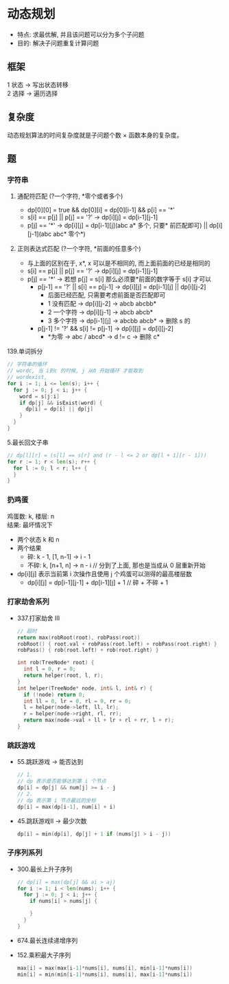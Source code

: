 # 动态规划

- 特点: 求最优解, 并且该问题可以分为多个子问题
- 目的: 解决子问题重复计算问题

## 框架

1 状态 -> 写出状态转移  
2 选择 -> 遍历选择

## 复杂度

动态规划算法的时间复杂度就是子问题个数 × 函数本身的复杂度。

## 题

### 字符串

1. 通配符匹配 (?一个字符, *零个或者多个)
    - dp[0][0] = true && dp[0][i] = dp[0][i-1] && p[i] == '*'
    - s[i] == p[j] || p[j] == '?' -> dp[i][j] = dp[i-1][j-1]
    - p[j] == '*' -> dp[i][j] = dp[i-1][j](abc a\* 多个, 只要\* 前匹配即可) || dp[i][j-1](abc abc\* 零个\*)

2. 正则表达式匹配 (?一个字符, *前面的任意多个) 
    - 与上面的区别在于, x*, x 可以是不相同的, 而上面前面的已经是相同的
    - s[i] == p[j] || p[j] == '?' -> dp[i][j] = dp[i-1][j-1]
    - p[j] == '*' -> 若想 p[j] = s[i] 那么必须要\*前面的数字等于 s[i] 才可以
      - p[j-1] == '?' || s[i] == p[j-1] -> dp[i][j] = dp[i-1][j] || dp[i][j-2]
        - 后面已经匹配, 只需要考虑前面是否匹配即可
        - 1 没有匹配 -> dp[i][j-2] -> abcb abcbb*
        - 2 一个字符 -> dp[i][j-1] -> abcb abcb*
        - 3 多个字符 -> dp[i-1][j] -> abcbb abcb* -> 删除 s 的
      - p[j-1] != '?' && s[i] != p[j-1] -> dp[i][j] = dp[i][j-2] 
        - \*为零 -> abc / abcd\* -> d != c -> 删除 c\*

139.单词拆分

```go
// 字符串的循环
// wordc, 当 i到c 的时候, j 从0 开始循环 才能取到
// wordexist, 
for i := 1; i <= len(s); i++ {
  for j := 0; j < i; j++ {
    word = s[j:i]
    if dp[j] && isExist(word) {
      dp[i] = dp[i] || dp[j]
    }
  }
}
```

5.最长回文子串

```go
// dp[l][r] = (s[l] == s[r] and (r - l <= 2 or dp[l + 1][r - 1]))
for r := 1; r < len(s); r++ {
  for l := 0; l < r; l++ {
  }
}
```

### 扔鸡蛋

鸡蛋数: k, 楼层: n  
结果: 最坏情况下

- 两个状态 k 和 n
- 两个结果
  - 碎: k - 1, [1, n-1] -> i - 1
  - 不碎: k, [n+1, n] -> n - i // 分到了上面, 那也是当成从 0 层重新开始
- dp[i][j] 表示当前第 i 次操作且使用 j 个鸡蛋可以测得的最高楼层数
  - dp[i][j] = dp[i-1][j-1] + dp[i-1][j] + 1 // 碎 + 不碎 + 1

### 打家劫舍系列

- 337.打家劫舍 III

    ```go
    // 超时
    return max(robRoot(root), robPass(root))
    robRoot() { root.val + robPass(root.left) + robPass(root.right) }
    robPass() { rob(root.left) + rob(root.right) }
    ```

    ```c++
    int rob(TreeNode* root) {
      int l = 0, r = 0;
      return helper(root, l, r);
    }
    int helper(TreeNode* node, int& l, int& r) {
      if (!node) return 0;
      int ll = 0, lr = 0, rl = 0, rr = 0;
      l = helper(node->left, ll, lr);
      r = helper(node->right, rl, rr);
      return max(node->val + ll + lr + rl + rr, l + r);
    }
    ```

### 跳跃游戏

- 55.跳跃游戏 -> 能否达到

    ```go
    // 1.
    // dp 表示是否能够达到第 i 个节点
    dp[i] = dp[j] && num[j] >= i - j
    // 2.
    // dp 表示第 i 节点最远的坐标
    dp[i] = max(dp[i-1], num[i] + i)
    ```

- 45.跳跃游戏II -> 最少次数

    ```go
    dp[i] = min(dp[i], dp[j] + 1 if (nums[j] > i - j))
    ```

### 子序列系列

- 300.最长上升子序列

    ```go
    // dp[i] = max(dp[j] && ai > aj)  
    for i := 1; i < len(nums); i++ {
      for j := 0; j < i; j++ {
        if nums[i] > nums[j] {

        }
      }
    }
    ```

- 674.最长连续递增序列
- 152.乘积最大子序列

    ```go
    max[i] = max(max[i-1]*nums[i], nums[i], min[i-1]*nums[i])
    min[i] = min(min[i-1]*nums[i], nums[i], max[i-1]*nums[i])
    ```
